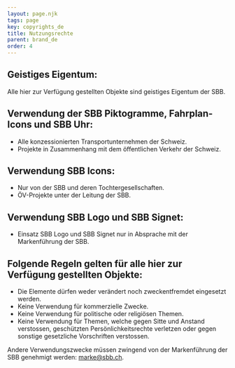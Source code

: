 ```yaml
---
layout: page.njk
tags: page
key: copyrights_de
title: Nutzungsrechte
parent: brand_de
order: 4
---
```


## Geistiges Eigentum:
Alle hier zur Verfügung gestellten Objekte sind geistiges Eigentum der SBB.    

## Verwendung der SBB Piktogramme, Fahrplan-Icons und SBB Uhr:
- Alle konzessionierten Transportunternehmen der Schweiz.
- Projekte in Zusammenhang mit dem öffentlichen Verkehr der Schweiz.  

## Verwendung SBB Icons:
- Nur von der SBB und deren Tochtergesellschaften.
- ÖV-Projekte unter der Leitung der SBB.   

## Verwendung SBB Logo und SBB Signet:
- Einsatz SBB Logo und SBB Signet nur in Absprache mit der Markenführung der SBB.

## Folgende Regeln gelten für alle hier zur Verfügung gestellten Objekte:
- Die Elemente dürfen weder verändert noch zweckentfremdet eingesetzt werden.
- Keine Verwendung für kommerzielle Zwecke.
- Keine Verwendung für politische oder religiösen Themen.
- Keine Verwendung für Themen, welche gegen Sitte und Anstand verstossen, geschützten Persönlichkeitsrechte verletzen oder gegen sonstige gesetzliche Vorschriften verstossen.   

Andere Verwendungszwecke müssen zwingend von der Markenführung der SBB genehmigt werden: <sbb-link variant="inline" type="button" target="_blank" href="mailto:marke@sbb.ch">marke@sbb.ch</sbb-link>.